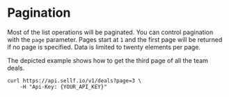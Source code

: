 # Pagination

Most of the list operations will be paginated. You can control pagination with the `page` parameter. Pages start at `1` and the first page will be returned if no page is specified. Data is limited to twenty elements per page.

The depicted example shows how to get the third page of all the team deals.

```shell
curl https://api.sellf.io/v1/deals?page=3 \
	-H "Api-Key: {YOUR_API_KEY}"
```
